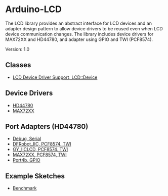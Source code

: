 # Arduino-LCD
The LCD library provides an abstract interface for LCD devices and an
adapter design pattern to allow device drivers to be reused even when
LCD device communication changes. The library includes device drivers
for MAX72XX and HD44780, and adapter using GPIO and TWI (PCF8574).

Version: 1.0

## Classes

* [LCD Device Driver Support, LCD::Device](./src/LCD.h)

## Device Drivers

* [HD44780](./src/Driver/HD44780.h)
* [MAX72XX](./src/Driver/MAX72XX.h)

## Port Adapters (HD44780)

* [Debug, Serial](./src/Adapter/Debug.h)
* [DFRobot_IIC, PCF8574, TWI](./src/Adapter/DFRobot_IIC.h)
* [GY_IICLCD, PCF8574, TWI](./src/Adapter/GY_IICLCD.h)
* [MAX72XX, PCF8574, TWI](./src/Adapter/Debug.h)
* [Port4b, GPIO](./src/Adapter/Port4b.h)

## Example Sketches

* [Benchmark](./examples/Benchmark)

